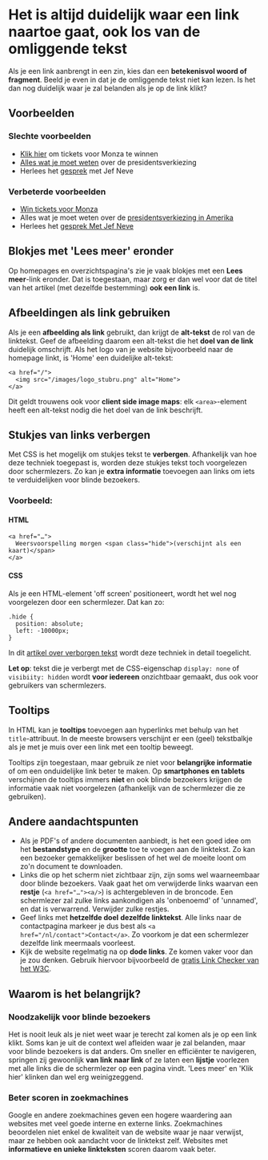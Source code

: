 # Het is altijd duidelijk waar een link naartoe gaat, ook los van de omliggende tekst

Als je een link aanbrengt in een zin, kies dan een **betekenisvol woord of fragment**. Beeld je even in dat je de omliggende tekst niet kan lezen. Is het dan nog duidelijk waar je zal belanden als je op de link klikt?

## Voorbeelden

### Slechte voorbeelden

- [Klik hier](http://www.example.com/) om tickets voor Monza te winnen
- [Alles wat je moet weten](http://www.example.com/) over de presidentsverkiezing
- Herlees het [gesprek](http://www.example.com/) met Jef Neve

### Verbeterde voorbeelden

- [Win tickets voor Monza](http://www.example.com/)
- Alles wat je moet weten over de [presidentsverkiezing in Amerika](http://www.example.com/)
- Herlees het [gesprek Met Jef Neve](http://www.example.com/)

## Blokjes met 'Lees meer' eronder

Op homepages en overzichtspagina's zie je vaak blokjes met een **Lees meer**-link eronder. Dat is toegestaan, maar zorg er dan wel voor dat de titel van het artikel (met dezelfde bestemming) **ook een link** is.

## Afbeeldingen als link gebruiken

Als je een **afbeelding als link** gebruikt, dan krijgt de **alt-tekst** de rol van de linktekst. Geef de afbeelding daarom een alt-tekst die het **doel van de link** duidelijk omschrijft. Als het logo van je website bijvoorbeeld naar de homepage linkt, is 'Home' een duidelijke alt-tekst:

    <a href="/">
      <img src="/images/logo_stubru.png" alt="Home">
    </a>

Dit geldt trouwens ook voor **client side image maps**: elk `<area>`-element heeft een alt-tekst nodig die het doel van de link beschrijft.

## Stukjes van links verbergen

Met CSS is het mogelijk om stukjes tekst te **verbergen**. Afhankelijk van hoe deze techniek toegepast is, worden deze stukjes tekst toch voorgelezen door schermlezers. Zo kan je **extra informatie** toevoegen aan links om iets te verduidelijken voor blinde bezoekers.

### Voorbeeld:

#### HTML

    <a href="…">
      Weersvoorspelling morgen <span class="hide">(verschijnt als een kaart)</span>
    </a>

#### CSS

Als je een HTML-element 'off screen' positioneert, wordt het wel nog voorgelezen door een schermlezer. Dat kan zo:

    .hide {
      position: absolute;
      left: -10000px;
    }

In dit [artikel over verborgen tekst](http://www.anysurfer.be/nl/in-de-praktijk/websites/verborgen-tekst) wordt deze techniek in detail toegelicht.

<i class="fa fa-exclamation-triangle red" aria-hidden="true"></i> **Let op**: tekst die je verbergt met de CSS-eigenschap `display: none` of `visibiity: hidden` wordt **voor iedereen** onzichtbaar gemaakt, dus ook voor gebruikers van schermlezers.

## Tooltips

In HTML kan je **tooltips** toevoegen aan hyperlinks met behulp van het `title`-attribuut. In de meeste browsers verschijnt er een (geel) tekstbalkje als je met je muis over een link met een tooltip beweegt.

Tooltips zijn toegestaan, maar gebruik ze niet voor **belangrijke informatie** of om een onduidelijke link beter te maken. Op **smartphones en tablets** verschijnen de tooltips immers **niet** en ook blinde bezoekers krijgen de informatie vaak niet voorgelezen (afhankelijk van de schermlezer die ze gebruiken).

## Andere aandachtspunten

- Als je PDF's of andere documenten aanbiedt, is het een goed idee om het **bestandstype** en de **grootte** toe te voegen aan de linktekst. Zo kan een bezoeker gemakkelijker beslissen of het wel de moeite loont om zo'n document te downloaden.
- Links die op het scherm niet zichtbaar zijn, zijn soms wel waarneembaar door blinde bezoekers. Vaak gaat het om verwijderde links waarvan een **restje** (`<a href="…"><a/>`) is achtergebleven in de broncode. Een schermlezer zal zulke links aankondigen als 'onbenoemd' of 'unnamed', en dat is verwarrend. Verwijder zulke restjes.
- Geef links met **hetzelfde doel** **dezelfde linktekst**. Alle links naar de contactpagina markeer je dus best als `<a href="/nl/contact">Contact</a>`. Zo voorkom je dat een schermlezer dezelfde link meermaals voorleest.
- Kijk de website regelmatig na op **dode links**. Ze komen vaker voor dan je zou denken. Gebruik hiervoor bijvoorbeeld de [gratis Link Checker van het W3C](http://validator.w3.org/checklink).

## Waarom is het belangrijk?

### Noodzakelijk voor blinde bezoekers

Het is nooit leuk als je niet weet waar je terecht zal komen als je op een link klikt. Soms kan je uit de context wel afleiden waar je zal belanden, maar voor blinde bezoekers is dat anders. Om sneller en efficiënter te navigeren, springen zij gewoonlijk **van link naar link** of ze laten een **lijstje** voorlezen met alle links die de schermlezer op een pagina vindt. 'Lees meer' en 'Klik hier'  klinken dan wel erg weinigzeggend.

### Beter scoren in zoekmachines

Google en andere zoekmachines geven een hogere waardering aan websites met veel goede interne en externe links. Zoekmachines beoordelen niet enkel de kwaliteit van de website waar je naar verwijst, maar ze hebben ook aandacht voor de linktekst zelf. Websites met **informatieve en unieke linkteksten** scoren daarom vaak beter.
